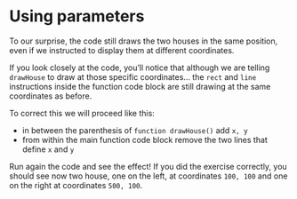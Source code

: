 # Using parameters

To our surprise, the code still draws the two houses in the same position, even if we instructed to display them at different coordinates.

If you look closely at the code, you’ll notice that although we are telling `drawHouse` to draw at those specific coordinates... the `rect` and `line` instructions inside the function code block are still drawing at the same coordinates as before.

To correct this we will proceed like this:

-	in between the parenthesis of `function drawHouse()` add `x, y`
-	from within the main function code block remove the two lines that define `x` and `y`

Run again the code and see the effect! If you did the exercise correctly, you should see now two house, one on the left, at coordinates `100, 100` and one on the right at coordinates `500, 100`.
